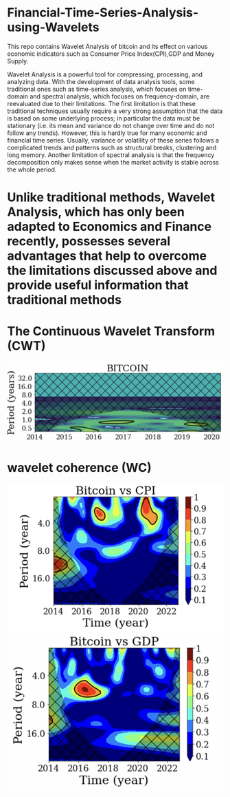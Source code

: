# Financial-Time-Series-Analysis-using-Wavelets
This repo contains Wavelet Analysis of bitcoin and its effect on various economic indicators such as Consumer Price Index(CPI),GDP and Money Supply.

Wavelet Analysis is a powerful tool for compressing, processing, and analyzing data.
With the development of data analysis tools, some traditional ones such as time-series analysis, which focuses on time-
domain and spectral analysis, which focuses on frequency-domain, are reevaluated due to their limitations. The first limitation is
that these traditional techniques usually require a very strong assumption that the data is based on some underlying process; in
particular the data must be stationary (i.e. its mean and variance do not change over time and do not follow any trends). However,
this is hardly true for many economic and financial time series. Usually, variance or volatility of these series follows a complicated
trends and patterns such as structural breaks, clustering and long memory. Another limitation of spectral analysis is that the
frequency decomposition only makes sense when the market activity is stable across the whole period.
# Unlike traditional methods, Wavelet Analysis, which has only been adapted to Economics and Finance recently, possesses several advantages  that help to overcome the limitations discussed above and provide useful information that traditional methods

# The Continuous Wavelet Transform (CWT)
![](IMAGES/BTC.png)
# wavelet coherence (WC)
![](IMAGES/BTC:CPI.png)
![](IMAGES/BTC%20:GDP.png)


